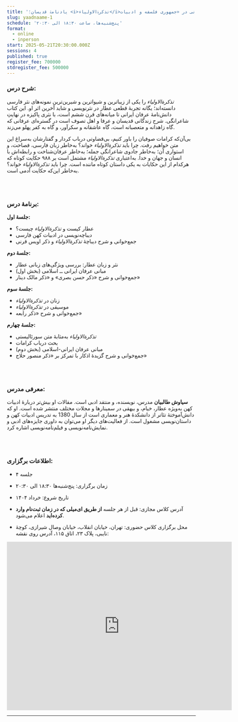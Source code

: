 ```yaml
---
title: 'یادنامۀ قدیسان؛ <i>تذکرۀ‌الاولیاء‌</i>خوانی در «جمهوری فلسفه و ادبیات» '
slug: yaadnaame-1
schedule: 'پنج‌شنبه‌ها، ساعت ۱۸:۳۰ الی ۲۰:۳۰'
format:
  - online
  - inperson
start: 2025-05-21T20:30:00.000Z
sessions: 4
published: true
register_fee: 700000
stdregister_fee: 500000
---
```


### شرح درس:

*تذکرةالاولیاء* را یکی از زیباترین و شیواترین و شیرین‌ترین نمونه‌های نثر فارسی دانسته‌اند؛ یگانه تجربۀ قطعی عطار در نثرنویسی و شاید آخرین اثر او. این کتاب دانش‌نامۀ عرفان ایرانی تا میانه‌های قرن ششم است، با نثری پاکیزه در نهایتِ شاعرانگی. شرح زندگانی قدیسان و عرفا و اهل تصوف است در گستره‌ای عرفانی که گاه زاهدانه و متعصبانه است، گاه عاشقانه و سکرآور، و گاه به کفر پهلو می‌زند.

بی‌آن‌که کرامات صوفیان را باور کنیم، بی‌قضاوتی درباب کردار و گفتارشان به‌سراغ این متن خواهیم رفت. چرا باید *تذکرةالاولیاء* خواند؟ به‌خاطر زبان فارسی، فصاحت، و استواری آن؛ به‌خاطر جادوی شاعرانگی جمله؛ به‌خاطر عرفان‌شناخت و رابطه‌اش با انسان و جهان و خدا. به‌اعتباری *تذکرةالاولیاء* مشتمل است بر ۹۸۸ حکایت کوتاه که هرکدام از این حکایات به یکی داستان کوتاه ماننده است. چرا باید *تذکرةالاولیاء* خواند؟ به‌خاطر این‌که حکایت آدمی است.

<br><br>

### برنامۀ درس:

**جلسۀ اول:**

* عطار کیست و *تذکرةالاولیاء* چیست؟
* دیباچه‌نویسی در ادبیات کهن فارسی
* جمع‌خوانی و شرح دیباچۀ *تذکرةالاولیاء* و ذکر اویس قرنی

**جلسۀ دوم:**

* نثر و زبان عطار: بررسی ویژگی‌های زبانی عطار
* مبانی عرفان ایرانی ــ اسلامی (بخش اول)
* جمع‌خوانی و شرح «ذکر حسن بصری» و «ذکر مالک دینار»

**جلسۀ سوم:**

* زنان در *تذکرةالاولیاء*
* موسیقی در *تذکرةالاولیاء*
* جمع‌خوانی و شرح «ذکر رابعه»

**جلسۀ چهارم:**

* *تذکرةالاولیاء* به‌مثابۀ متن سورئالیستی
* بحث درباب کرامات
* مبانی عرفان ایرانی-اسلامی (بخش دوم)
* جمع‌خوانی و شرح گزیدۀ اذکار با تمرکز بر «ذکر منصور حلاج»

<br><br>

### معرفی مدرس:

**سیاوش طالبیان** مدرس، نویسنده، و منتقد ادبی است. مقالات او بیش‌تر دربارۀ ادبیات کهن به‌ویژه عطار، خیام، و بیهقی در سمینارها و مجلات مختلف منتشر شده است. او که دانش‌آموختۀ تئاتر از دانشکدۀ هنر و معماری است از سال 1380 به تدریس ادبیات کهن و داستان‌نویسی مشغول است. از فعالیت‌های دیگر او می‌توان به داوری جایزه‌های ادبی و نمایش‌نامه‌نویسی و فیلم‌نامه‌نویسی اشاره کرد.


<br><br>
### اطلاعات برگزاری:

- ۴ جلسه

- زمان برگزاری: پنج‌شنبه‌ها ۱۸:۳۰ الی ۲۰:۳۰

- تاریخ شروع: خرداد ۱۴۰۴

- آدرس کلاس مجازی: قبل از هر جلسه **از طریق ای‌میلی که در زمان ثبت‌نام وارد کرده‌اید** اعلام می‌شود. 

- محل برگزاری کلاس حضوری: تهران، خیابان انقلاب، خیابان وصال شیرازی، کوچهٔ نایبی، پلاک ۲۳، اتاق ۱۱۵، آدرس روی نقشه: 

<iframe src="https://www.google.com/maps/embed?pb=!1m17!1m12!1m3!1d3239.9701159679107!2d51.400496999999994!3d35.702352999999995!2m3!1f0!2f0!3f0!3m2!1i1024!2i768!4f13.1!3m2!1m1!2zMzXCsDQyJzA4LjUiTiA1McKwMjQnMDEuOCJF!5e0!3m2!1sen!2s!4v1727792460938!5m2!1sen!2s" width="600" height="450" style="border:0;" allowfullscreen="" loading="lazy" referrerpolicy="no-referrer-when-downgrade"></iframe>


***
<br>
